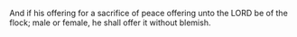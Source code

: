 And if his offering for a sacrifice of peace offering unto the LORD be of the flock; male or female, he shall offer it without blemish.
